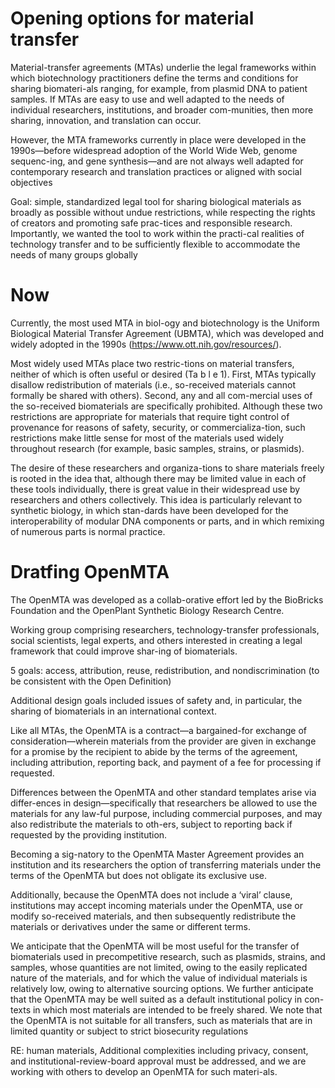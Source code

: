 # Opening options for material transfer

Material-transfer   agreements   (MTAs)   underlie  the  legal  frameworks  within  which biotechnology practitioners define the terms and conditions for sharing biomateri-als ranging, for example, from plasmid DNA to  patient  samples.  If  MTAs  are  easy  to  use  and  well  adapted  to  the  needs  of  individual  researchers,  institutions,  and  broader  com-munities,  then  more  sharing,  innovation,  and translation can occur.

However, the MTA frameworks currently in place were developed in  the  1990s—before  widespread  adoption  of  the  World  Wide  Web,  genome  sequenc-ing, and gene synthesis—and are not always well adapted for contemporary research and translation  practices  or  aligned  with  social  objectives

Goal: simple,  standardized  legal  tool  for  sharing  biological  materials  as  broadly  as  possible  without undue restrictions, while respecting the rights of creators and promoting safe prac-tices  and  responsible  research.  Importantly,  we wanted the tool to work within the practi-cal realities of technology transfer and to be sufficiently flexible to accommodate the needs of  many  groups  globally 

# Now 
Currently,  the  most  used  MTA  in  biol-ogy   and   biotechnology   is   the   Uniform   Biological   Material   Transfer   Agreement   (UBMTA), which was developed and widely adopted  in  the  1990s  (https://www.ott.nih.gov/resources/).

Most widely used MTAs place two restric-tions on material transfers, neither of which is often useful or desired (Ta b l e  1). First, MTAs typically disallow redistribution of materials (i.e., so-received materials cannot formally be shared with others). Second, any and all com-mercial uses of the so-received biomaterials are  specifically  prohibited.  Although  these  two restrictions are appropriate for materials that  require  tight  control  of  provenance  for  reasons of safety, security, or commercializa-tion,  such  restrictions  make  little  sense  for  most of the materials used widely throughout research (for example, basic samples, strains, or  plasmids). 

The desire of these researchers and organiza-tions to share materials freely is rooted in the idea that, although there may be limited value in each of these tools individually, there is great value in their widespread use by researchers and others collectively. This idea is particularly relevant  to  synthetic  biology,  in  which  stan-dards have been developed for the interoperability of modular DNA components or parts, and in which remixing of numerous parts is normal  practice.

# Dratfing OpenMTA

The  OpenMTA  was  developed  as  a  collab-orative effort led by the BioBricks Foundation and the OpenPlant Synthetic Biology Research Centre.  

Working  group  comprising  researchers,  technology-transfer  professionals,  social  scientists,  legal  experts,  and  others  interested  in  creating  a  legal  framework  that  could  improve  shar-ing  of  biomaterials.

5 goals: access, attribution, reuse, redistribution, and nondiscrimination (to be consistent with the Open  Definition)

Additional  design  goals  included  issues of safety and, in particular, the sharing of  biomaterials  in  an  international  context.  

Like  all  MTAs,  the  OpenMTA  is  a  contract—a  bargained-for  exchange  of consideration—wherein  materials  from  the  provider are given in exchange for a promise by the recipient to abide by the terms of the agreement, including attribution, reporting back,  and  payment  of  a  fee  for  processing  if  requested. 

Differences  between  the  OpenMTA  and  other  standard  templates  arise  via  differ-ences in design—specifically that researchers be  allowed  to  use  the  materials  for  any  law-ful purpose, including commercial purposes, and may also redistribute the materials to oth-ers, subject to reporting back if requested by the providing institution. 

Becoming  a  sig-natory  to  the  OpenMTA  Master  Agreement  provides  an  institution  and  its  researchers  the option of transferring materials under the terms of the OpenMTA but does not obligate its exclusive use.

Additionally,  because  the  OpenMTA  does  not  include  a  ‘viral’ clause, institutions may accept incoming materials under the OpenMTA, use or modify so-received materials, and then subsequently redistribute the materials or derivatives under the  same  or  different  terms. 

We anticipate that the OpenMTA will be most useful for the transfer of biomaterials used in precompetitive  research,  such  as  plasmids,  strains, and samples, whose quantities are not limited, owing to the easily replicated nature of  the  materials,  and  for  which  the  value  of  individual  materials  is  relatively  low,  owing  to  alternative  sourcing  options.  We  further  anticipate  that  the  OpenMTA  may  be  well  suited as a default institutional policy in con-texts in which most materials are intended to be freely shared. We note that the OpenMTA is not suitable for all transfers, such as materials that are in limited quantity or subject to strict biosecurity regulations

RE: human materials, Additional  complexities including privacy, consent, and institutional-review-board approval must be addressed,  and  we  are  working  with  others  to  develop  an  OpenMTA  for  such  materi-als. 
